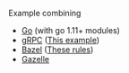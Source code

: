 Example combining
* [Go](https://golang.org/) (with go 1.11+ modules)
* [gRPC](https://grpc.io/) ([This example](https://github.com/grpc/grpc-go/tree/master/examples/helloworld))
* [Bazel](https://bazel.build/) ([These rules](https://github.com/bazelbuild/rules_go))
* [Gazelle](https://github.com/bazelbuild/bazel-gazelle)
